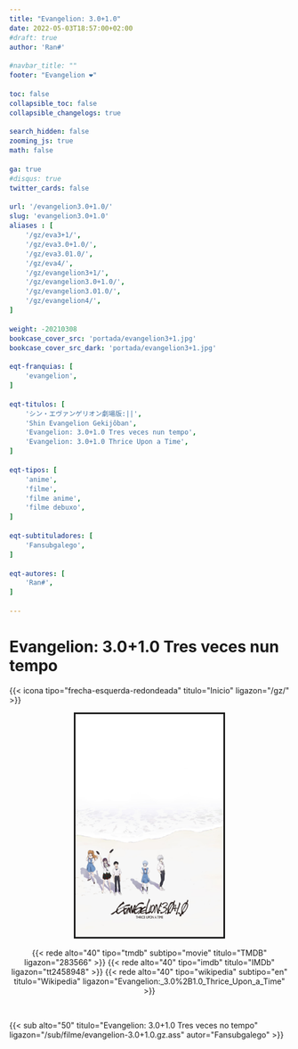 ```yaml
---
title: "Evangelion: 3.0+1.0"
date: 2022-05-03T18:57:00+02:00
#draft: true
author: 'Ran#'

#navbar_title: ""
footer: "Evangelion ❤️"

toc: false
collapsible_toc: false
collapsible_changelogs: true

search_hidden: false
zooming_js: true
math: false

ga: true
#disqus: true
twitter_cards: false

url: '/evangelion3.0+1.0/'
slug: 'evangelion3.0+1.0'
aliases : [
    '/gz/eva3+1/',
    '/gz/eva3.0+1.0/',
    '/gz/eva3.01.0/',
    '/gz/eva4/',
    '/gz/evangelion3+1/',
    '/gz/evangelion3.0+1.0/',
    '/gz/evangelion3.01.0/',
    '/gz/evangelion4/',
]

weight: -20210308
bookcase_cover_src: 'portada/evangelion3+1.jpg'
bookcase_cover_src_dark: 'portada/evangelion3+1.jpg'

eqt-franquias: [
    'evangelion',
]

eqt-titulos: [
    'シン・エヴァンゲリオン劇場版:||',
    'Shin Evangelion Gekijôban',
    'Evangelion: 3.0+1.0 Tres veces nun tempo',
    'Evangelion: 3.0+1.0 Thrice Upon a Time',
]

eqt-tipos: [
    'anime',
    'filme',
    'filme anime',
    'filme debuxo',
]

eqt-subtituladores: [
    'Fansubgalego',
]

eqt-autores: [
    'Ran#',
]

---
```


# Evangelion: 3.0+1.0 Tres veces nun tempo

{{< icona tipo="frecha-esquerda-redondeada" titulo="Inicio" ligazon="/gz/" >}}

<div style="text-align: center">
<img style="border: 3px solid currentColor" height="400" title="Evangelion: 3.0+1.0" alt="Evangelion: 3.0+1.0" src="/portada/evangelion3+1.jpg">

{{< rede alto="40" tipo="tmdb" subtipo="movie" titulo="TMDB" ligazon="283566" >}}
{{< rede alto="40" tipo="imdb" titulo="IMDb" ligazon="tt2458948" >}}
{{< rede alto="40" tipo="wikipedia" subtipo="en" titulo="Wikipedia" ligazon="Evangelion:_3.0%2B1.0\_Thrice_Upon_a_Time" >}}
</div>

<br>

{{< sub alto="50" titulo="Evangelion: 3.0+1.0 Tres veces no tempo" ligazon="/sub/filme/evangelion-3.0+1.0.gz.ass" autor="Fansubgalego" >}}
